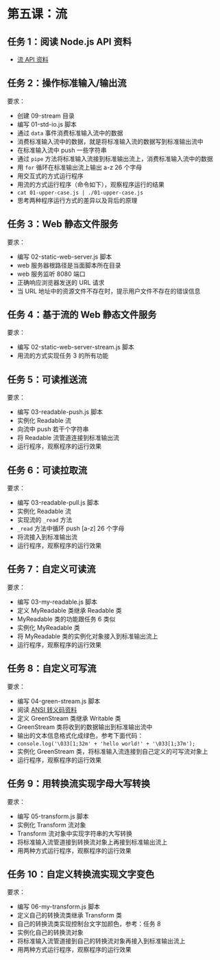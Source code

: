 # 第五课：流

## 任务 1：阅读 Node.js API 资料
- [流 API 资料](http://nodejs.cn/api/stream.html)  

## 任务 2：操作标准输入/输出流

要求：  
- 创建 09-stream 目录  
- 编写 01-std-io.js 脚本  
- 通过 `data` 事件消费标准输入流中的数据
- 消费标准输入流中的数据，就是将标准输入流的数据写到标准输出流中
- 在标准输入流中 push 一些字符串
- 通过 `pipe` 方法将标准输入流接到标准输出流上，消费标准输入流中的数据
- 用 `for` 循环在标准输出流上输出 a-z 26 个字母
- 用交互式的方式运行程序
- 用流的方式运行程序（命令如下），观察程序运行的结果
- `cat 01-upper-case.js | ./01-upper-case.js` 
- 思考两种程序运行方式的差异以及背后的原理

## 任务 3：Web 静态文件服务

要求：  
- 编写 02-static-web-server.js 脚本  
- web 服务器根路径是当面脚本所在目录
- web 服务监听 8080 端口
- 正确响应浏览器发送的 URL 请求
- 当 URL 地址中的资源文件不存在时，提示用户文件不存在的错误信息

## 任务 4：基于流的 Web 静态文件服务

要求：  
- 编写 02-static-web-server-stream.js 脚本  
- 用流的方式实现任务 3 的所有功能

## 任务 5：可读推送流

要求：  
- 编写 03-readable-push.js 脚本  
- 实例化 Readable 流
- 向流中 push 若干个字符串
- 将 Readable 流管道连接到标准输出流
- 运行程序，观察程序的运行效果

## 任务 6：可读拉取流

要求：  
- 编写 03-readable-pull.js 脚本  
- 实例化 Readable 流
- 实现流的 `_read` 方法
- `_read` 方法中循环 push [a-z] 26 个字母
- 将流接入到标准输出流
- 运行程序，观察程序的运行效果

## 任务 7：自定义可读流

要求：  
- 编写 03-my-readable.js 脚本
- 定义 MyReadable 类继承 Readable 类
- MyReadable 类的功能跟任务 6 类似
- 实例化 MyReadable 类
- 将 MyReadable 类的实例化对象接入到标准输出流上
- 运行程序，观察程序的运行效果

## 任务 8：自定义可写流

要求：  
- 编写 04-green-stream.js 脚本  
- 阅读 [ANSI 转义码资料](https://en.wikipedia.org/wiki/ANSI_escape_code)  
- 定义 GreenStream 类继承 Writable 类
- GreenStream 类将收到的数据输出到标准输出流中
- 输出的文本信息格式化成绿色，参考下面代码：
- `console.log('\033[1;32m' + 'hello world!' + '\033[1;37m');`
- 实例化 GreenStream 类，将标准输入流连接到自己定义的可写流对象上
- 运行程序，观察程序的运行效果

## 任务 9：用转换流实现字母大写转换

要求：
- 编写 05-transform.js 脚本
- 实例化 Transform 流对象
- Transform 流对象中实现字符串的大写转换
- 将标准输入流管道接到转换流对象上再接到标准输出流上
- 用两种方式运行程序，观察程序的运行效果

## 任务 10：自定义转换流实现文字变色

要求：
- 编写 06-my-transform.js 脚本
- 定义自己的转换流类继承 Transform 类
- 自己的转换流类实现控制台文字加颜色，参考：任务 8
- 实例化自己的转换流对象
- 将标准输入流管道接到自己的转换流对象再接入到标准输出流上
- 用两种方式运行程序，观察程序的运行效果
